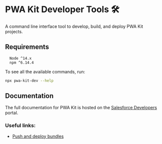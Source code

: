 # PWA Kit Developer Tools 🛠️

A command line interface tool to develop, build, and deploy PWA Kit projects.

## Requirements

```
  Node ^14.x
  npm ^6.14.4
```

To see all the available commands, run:

```bash
npx pwa-kit-dev --help
```

## Documentation

The full documentation for PWA Kit is hosted on the [Salesforce Developers](https://developer.salesforce.com/docs/commerce/pwa-kit-managed-runtime/overview) portal.

### Useful links:
- [Push and deploy bundles](https://developer.salesforce.com/docs/commerce/pwa-kit-managed-runtime/guide/pushing-and-deploying-bundles.html)
